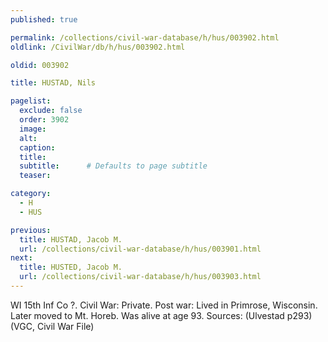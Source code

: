 ```yaml
---
published: true

permalink: /collections/civil-war-database/h/hus/003902.html
oldlink: /CivilWar/db/h/hus/003902.html

oldid: 003902

title: HUSTAD, Nils

pagelist:
  exclude: false
  order: 3902
  image: 
  alt:
  caption:
  title:
  subtitle:      # Defaults to page subtitle
  teaser:

category: 
  - H 
  - HUS

previous:
  title: HUSTAD, Jacob M.
  url: /collections/civil-war-database/h/hus/003901.html  
next:
  title: HUSTED, Jacob M.
  url: /collections/civil-war-database/h/hus/003903.html   
---
```

WI 15th Inf Co ?. Civil War: Private. Post war: Lived in Primrose, Wisconsin. Later moved to Mt. Horeb. Was alive at age 93. Sources: (Ulvestad p293) (VGC, Civil War File)